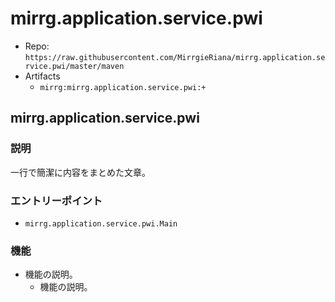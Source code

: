 # mirrg.application.service.pwi

- Repo: `https://raw.githubusercontent.com/MirrgieRiana/mirrg.application.service.pwi/master/maven`
- Artifacts
  - `mirrg:mirrg.application.service.pwi:+`

## mirrg.application.service.pwi

### 説明

一行で簡潔に内容をまとめた文章。

### エントリーポイント

- `mirrg.application.service.pwi.Main`

### 機能

- 機能の説明。
  - 機能の説明。
